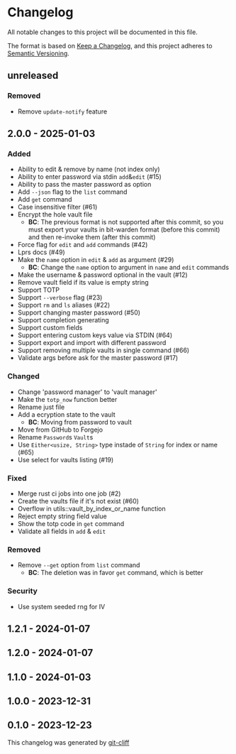 # Changelog
All notable changes to this project will be documented in this file.

The format is based on [Keep a Changelog](https://keepachangelog.com/en/1.0.0/),
and this project adheres to [Semantic Versioning](https://semver.org/spec/v2.0.0.html).

## unreleased

### Removed
-  Remove `update-notify` feature

## 2.0.0 - 2025-01-03

### Added
-  Ability to edit & remove by name (not index only)
-  Ability to enter password via stdin `add`&`edit` (#15)
-  Ability to pass the master password as option
-  Add `--json` flag to the `list` command
-  Add `get` command
-  Case insensitive filter (#61)
-  Encrypt the hole vault file
    - **BC**:  The previous format is not supported after this commit, so
you must export your vaults in bit-warden format (before this commit)
and then re-invoke them (after this commit)
-  Force flag for `edit` and `add` commands (#42)
-  Lprs docs (#49)
-  Make the `name` option in `edit` & `add` as argument (#29)
    - **BC**:  Change the `name` option to argument in `name` and `edit` commands
-  Make the username & password optional in the vault (#12)
-  Remove vault field if its value is empty string
-  Support TOTP
-  Support `--verbose` flag (#23)
-  Support `rm` and `ls` aliases (#22)
-  Support changing master password (#50)
-  Support completion generating
-  Support custom fields
-  Support entering custom keys value via STDIN (#64)
-  Support export and import with different password
-  Support removing multiple vaults in single command (#66)
-  Validate args before ask for the master password (#17)

### Changed
-  Change 'password manager' to 'vault manager'
-  Make the `totp_now` function better
-  Rename just file
-  Add a ecryption state to the vault
    - **BC**:  Moving from password to vault
-  Move from GitHub to Forgejo
-  Rename `Password`s `Vault`s
-  Use `Either<usize, String>` type instade of `String` for index or name (#65)
-  Use select for vaults listing (#19)

### Fixed
-  Merge rust ci jobs into one job (#2)
-  Create the vaults file if it's not exist (#60)
-  Overflow in utils::vault_by_index_or_name function
-  Reject empty string field value
-  Show the totp code in `get` command
-  Validate all fields in `add` & `edit`

### Removed
-  Remove `--get` option from `list` command
    - **BC**:  The deletion was in favor `get` command, which is better

### Security
-  Use system seeded rng for IV

## 1.2.1 - 2024-01-07

## 1.2.0 - 2024-01-07

## 1.1.0 - 2024-01-03

## 1.0.0 - 2023-12-31

## 0.1.0 - 2023-12-23

This changelog was generated by [git-cliff](https://github.com/orhun/git-cliff)
